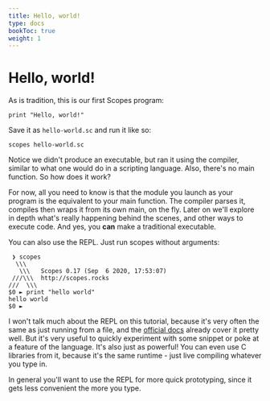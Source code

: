 ```yaml
---
title: Hello, world!
type: docs
bookToc: true
weight: 1
---
```

# Hello, world!

As is tradition, this is our first Scopes program:

    print "Hello, world!"
    
Save it as `hello-world.sc` and run it like so:

    scopes hello-world.sc
    
Notice we didn't produce an executable, but ran it using the compiler, similar to what one would do in a scripting language.
Also, there's no main function. So how does it work?

For now, all you need to know is that the module you launch as your program is the equivalent to your main function. The compiler parses it, compiles then wraps it from its own main, on the fly. Later on we'll explore in depth what's really happening behind the scenes, and other ways to execute code. And yes, you **can** make a traditional executable.
    
You can also use the REPL. Just run scopes without arguments:

     ❯ scopes
      \\\
       \\\   Scopes 0.17 (Sep  6 2020, 17:53:07)
     ///\\\  http://scopes.rocks
    ///  \\\
    $0 ► print "hello world"
    hello world
    $0 ► 
    
I won't talk much about the REPL on this tutorial, because it's very often the same as just running from a file, and the [official docs](https://scopes.readthedocs.io/en/latest/tutorial/#interactive-console)
already cover it pretty well. But it's very useful to quickly experiment with some snippet or poke at a feature of the language. 
It's also just as powerful! You can even use C libraries from it, because it's the same runtime - just live compiling whatever you type in.

In general you'll want to use the REPL for more quick prototyping, since it gets less convenient the more you type.
